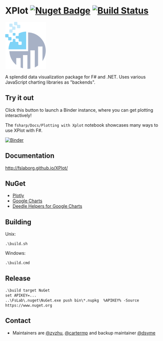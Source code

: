 # XPlot [![Nuget Badge](https://buildstats.info/nuget/XPlot.Plotly)](https://www.nuget.org/packages/XPlot.Plotly/) [![Build Status](https://dev.azure.com/xplot/xplot/_apis/build/status/fslaborg.XPlot?branchName=master)](https://dev.azure.com/xplot/xplot/_build/latest?definitionId=1&branchName=master)

![XPlot logo](misc/XPlot.png)

A splendid data visualization package for F# and .NET. Uses various JavaScript charting libraries as "backends".

## Try it out

Click this button to launch a Binder instance, where you can get plotting interactively!

The `fsharp/Docs/Plotting with Xplot` notebook showcases many ways to use XPlot with F#.

[![Binder](https://mybinder.org/badge_logo.svg)](https://mybinder.org/v2/gh/dotnet/try/master?urlpath=lab)

## Documentation

http://fslaborg.github.io/XPlot/

## NuGet

* [Plotly](http://www.nuget.org/packages/XPlot.Plotly/)
* [Google Charts](http://www.nuget.org/packages/XPlot.GoogleCharts/)
* [Deedle Helpers for Google Charts](http://www.nuget.org/packages/XPlot.GoogleCharts.Deedle/)

## Building

Unix:

    .\build.sh

Windows:

    .\build.cmd

## Release

    .\build target NuGet
    set APIKEY=...
    ..\FsLab\.nuget\NuGet.exe push bin\*.nupkg  %APIKEY% -Source https://www.nuget.org

## Contact

* Maintainers are [@zyzhu](http://github.com/zyzhu), [@cartermp](http://github.com/cartermp) and backup maintainer [@dsyme](http://github.com/dsyme) 

